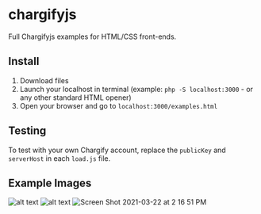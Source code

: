 # chargifyjs

Full Chargifyjs examples for HTML/CSS front-ends.

## Install

1. Download files
2. Launch your localhost in terminal (example: `php -S localhost:3000` - or any other standard HTML opener)
3. Open your browser and go to `localhost:3000/examples.html`

## Testing
To test with your own Chargify account, replace the `publicKey` and `serverHost` in each `load.js` file.

## Example Images

![alt text](https://i.ibb.co/dmHxZ89/Screen-Shot-2021-02-08-at-6-04-26-AM.png)
![alt text](https://i.ibb.co/3MqK1Cd/Screen-Shot-2021-02-08-at-6-07-02-AM.png)
![Screen Shot 2021-03-22 at 2 16 51 PM](https://user-images.githubusercontent.com/13340574/112059714-6cc19000-8b19-11eb-83b2-5d73be3de4a8.png)
